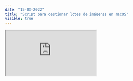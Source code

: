 ```yaml
---
date: "15-08-2022"
title: "Script para gestionar lotes de imágenes en macOS"
visible: true
---
```

<iframe src="https://www.youtube.com/embed/1aeMkiEv2q4" allowfullscreen></iframe>

